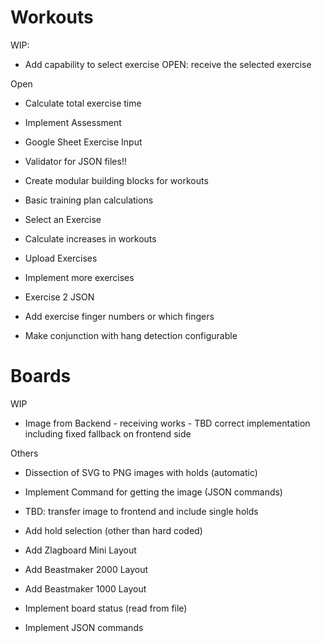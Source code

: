 # Workouts
WIP: 
+ Add capability to select exercise
OPEN: receive the selected exercise

Open
+ Calculate total exercise time
+ Implement Assessment
+ Google Sheet Exercise Input
+ Validator for JSON files!!

+ Create modular building blocks for workouts

+ Basic training plan calculations

+ Select an Exercise 
+ Calculate increases in workouts

+ Upload Exercises
+ Implement more exercises
+ Exercise 2 JSON
+ Add exercise finger numbers or which fingers
+ Make conjunction with hang detection configurable


# Boards
WIP
+ Image from Backend - receiving works - TBD correct implementation including fixed fallback on frontend side


Others
+ Dissection of SVG to PNG images with holds (automatic)
+ Implement Command for getting the image (JSON commands)
+ TBD: transfer image to frontend and include single holds

+ Add hold selection (other than hard coded)

+ Add Zlagboard Mini Layout
+ Add Beastmaker 2000 Layout
+ Add Beastmaker 1000 Layout

+ Implement board status (read from file)

+ Implement JSON commands
